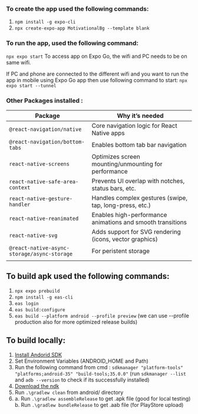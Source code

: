 ### To create the app used the following commands:
1. `npm install -g expo-cli`
2. `npx create-expo-app MotivationalBg --template blank`

### To run the app, used the following command:
`npx expo start`
To access app on Expo Go, the wifi and PC needs to be on same wifi.

If PC and phone are connected to the different wifi and you want to run the app in mobile using Expo Go app then use following command to start:
`npx expo start --tunnel`

### Other Packages installed :
| Package                          | Why it’s needed                                               |
|----------------------------------|----------------------------------------------------------------|
| `@react-navigation/native`       | Core navigation logic for React Native apps                   |
| `@react-navigation/bottom-tabs`  | Enables bottom tab bar navigation                             |
| `react-native-screens`           | Optimizes screen mounting/unmounting for performance          |
| `react-native-safe-area-context` | Prevents UI overlap with notches, status bars, etc.           |
| `react-native-gesture-handler`   | Handles complex gestures (swipe, tap, long-press, etc.)       |
| `react-native-reanimated`        | Enables high-performance animations and smooth transitions     |
| `react-native-svg`               | Adds support for SVG rendering (icons, vector graphics)        |
| `@react-native-async-storage/async-storage` |  For peristent storage        
                 |

## To build apk used the following commands:
1. `npx expo prebuild`
2. `npm install -g eas-cli`
3. `eas login`
4. `eas build:configure`
5. `eas build --platform android --profile preview` (we can use --profile production also for more optimized release builds)

## To build locally:
1. [Install Andorid SDK](https://developer.android.com/studio#cmdline-tools)
2. Set Environment Variables (ANDROID_HOME and Path)
3. Run the following command from cmd : `sdkmanager "platform-tools" "platforms;android-35" "build-tools;35.0.0"` (run `sdkmanager --list` and `adb --version` to check if its successfully installed)
4. [Download the ndk](https://github.com/android/ndk/wiki/Unsupported-Downloads)
5. Run `.\gradlew clean` from android/ directory
6. a. Run `.\gradlew assembleRelease` to get .apk file (good for local testing)
   b. Run `.\gradlew bundleRelease` to get .aab file (for PlayStore upload)